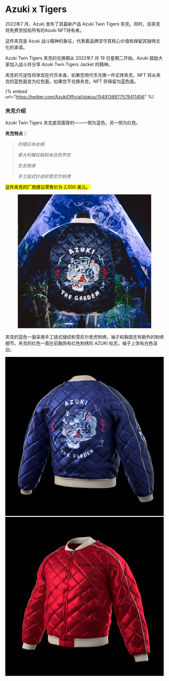 # Azuki x Tigers

2022年7 月，Azuki 发布了其最新产品 Azuki Twin Tigers 夹克。同时，该夹克将免费空投给所有的Azuki NFT持有者。

这件夹克是 Azuki 战斗精神的象征，代表着品牌坚守其核心价值和保留其独特文化的承诺。

Azuki Twin Tigers 夹克的兑换期从 2022年7 月 19 日星期二开始，Azuki 鼓励大家加入战斗并分享 Azuki Twin Tigers Jacket 的精神。

夹克的可逆性将体现在代币本身。如果您用代币兑换一件实体夹克，NFT 将从夹克的蓝色面变为红色面。如果您不兑换夹克，NFT 将保留为蓝色面。

{% embed url="https://twitter.com/AzukiOfficial/status/1549136877579411456" %}

### 夹克介绍

Azuki Twin Tigers 夹克是双面穿的——一侧为蓝色，另一侧为红色。&#x20;

**夹克特点：**&#x20;

> _绗缝日本丝绸_&#x20;
>
> _意大利镍拉链和米白色罗纹_&#x20;
>
> _生态绝缘_&#x20;
>
> _手工链式针迹和雪尼尔刺绣_

<mark style="background-color:yellow;">这件夹克的厂商建议零售价为 2,000 美元。</mark>

<figure><img src="../.gitbook/assets/image (3).png" alt=""><figcaption></figcaption></figure>

夹克的蓝色一面采用手工链式缝纫和雪尼尔老虎刺绣，袖子和胸部还有额外的刺绣细节。夹克的红色一面在前胸饰有红色刺绣的 AZUKI 标志，袖子上饰有白色滚边。

![](../.gitbook/assets/image.png)![](<../.gitbook/assets/image (1).png>)

